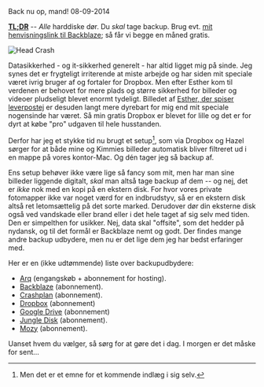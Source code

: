 Back nu op, mand!
08-09-2014


**[TL;DR](http://en.wikipedia.org/wiki/Wikipedia:Too_long;_didn't_read)** -- *Alle* harddiske dør. Du *skal* tage backup. Brug evt. [mit henvisningslink til Backblaze][BB]; så får vi begge en måned gratis. <i class="fa fa-heart"></i>

![Head Crash](https://log.logiskhave.dk/static/20140908_harddisk_crash@2x.jpg)

Datasikkerhed - og it-sikkerhed generelt - har altid ligget mig på sinde. Jeg synes det er frygteligt irriterende at miste arbejde og har siden mit speciale været ivrig bruger af og fortaler for Dropbox. Men efter Esther kom til verdenen er behovet for mere plads og større sikkerhed for billeder og videoer pludseligt blevet enormt tydeligt. Billedet af [Esther, der spiser leverpostej](http://log.logiskhave.dk/2013/1007_leverpostej.html) er desuden langt mere dyrebart for mig end mit speciale nogensinde har været. Så min gratis Dropbox er blevet for lille og det er for dyrt at købe "pro" udgaven til hele husstanden.

Derfor har jeg et stykke tid nu brugt et setup[^1], som via Dropbox og Hazel sørger for at både mine og Kimmies billeder automatisk bliver filtreret ud i en mappe på vores kontor-Mac. Og dén tager jeg så backup af.

Ens setup behøver ikke være lige så fancy som mit, men har man sine billeder liggende digitalt, *skal* man altså tage backup af dem -- og nej, det er *ikke* nok med en kopi på en ekstern disk. For hvor vores private fotomapper ikke var noget værd for en indbrudstyv, så er en ekstern disk altså ret letomsættelig på det sorte marked. Derudover dør din eksterne disk også ved vandskade eller brand eller i det hele taget af sig selv med tiden. Den er simpelthen for usikker. Nej, data skal "offsite", som det hedder på nydansk, og til det formål er Backblaze nemt og godt. Der findes mange andre backup udbydere, men nu er det lige dem jeg har bedst erfaringer med.

Her er en (ikke udtømmende) liste over backupudbydere:

- [Arq](http://www.haystacksoftware.com/arq/) (engangskøb + abonnement for hosting).
- [Backblaze][BB] (abonnement).
- [Crashplan](https://www.code42.com/store/) (abonnement).
- [Dropbox](https://www.dropbox.com/plans) (abonnement)
- [Google Drive](https://support.google.com/drive/answer/2375123?hl=en) (abonnement)
- [Jungle Disk](https://jungledisk.com/) (abonnement).
- [Mozy](http://mozy.ie/product/mozy/personal) (abonnement).

Uanset hvem du vælger, så sørg for at gøre det i dag. I morgen er det måske for sent...

[BB]: https://secure.backblaze.com/r/00sexu
[^1]: Men det er et emne for et kommende indlæg i sig selv.
